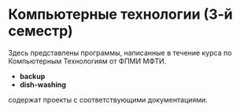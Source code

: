 # Компьютерные технологии (3-й семестр)

Здесь представлены программы, написанные в течение курса по Компьютерным Технологиям от ФПМИ МФТИ.

- **backup**
- **dish-washing**

содержат проекты с соответствующими документациями. 
